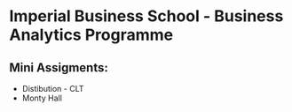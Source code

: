 # Imperial Business School - Business Analytics Programme

## Mini Assigments:
* Distibution - CLT
* Monty Hall 
